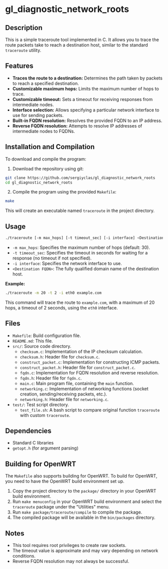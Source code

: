 # gl_diagnostic_network_roots

## Description

This is a simple traceroute tool implemented in C. It allows you to trace the route packets take to reach a destination host, similar to the standard `traceroute` utility.

## Features

*   **Traces the route to a destination:** Determines the path taken by packets to reach a specified destination.
*   **Customizable maximum hops:** Limits the maximum number of hops to trace.
*   **Customizable timeout:** Sets a timeout for receiving responses from intermediate nodes.
*   **Interface selection:** Allows specifying a particular network interface to use for sending packets.
*   **Built-in FQDN resolution:** Resolves the provided FQDN to an IP address.
*   **Reverse FQDN resolution:** Attempts to resolve IP addresses of intermediate nodes to FQDNs.

## Installation and Compilation

To download and compile the program:

1.  Download the repository using git:

```bash
git clone https://github.com/sergiyclas/gl_diagnostic_network_roots
cd gl_diagnostic_network_roots
```

2.  Compile the program using the provided `Makefile`:

```bash
make
```

This will create an executable named `traceroute` in the project directory.

## Usage

```bash
./traceroute [-m max_hops] [-t timeout_sec] [-i interface] <Destination FQDN>
```

*   `-m max_hops`: Specifies the maximum number of hops (default: 30).
*   `-t timeout_sec`: Specifies the timeout in seconds for waiting for a response (no timeout if not specified).
*   `-i interface`: Specifies the network interface to use.
*   `<Destination FQDN>`: The fully qualified domain name of the destination host.

**Example:**

```bash
./traceroute -m 20 -t 2 -i eth0 example.com
```

This command will trace the route to `example.com`, with a maximum of 20 hops, a timeout of 2 seconds, using the `eth0` interface.

## Files

*   `Makefile`:  Build configuration file.
*   `README.md`:  This file.
*   `src/`: Source code directory.
    *   `checksum.c`:  Implementation of the IP checksum calculation.
    *   `checksum.h`:  Header file for `checksum.c`.
    *   `construct_packet.c`:  Implementation for constructing ICMP packets.
    *   `construct_packet.h`:  Header file for `construct_packet.c`.
    *   `fqdn.c`:  Implementation for FQDN resolution and reverse resolution.
    *   `fqdn.h`:  Header file for `fqdn.c`.
    *   `main.c`:  Main program file, containing the `main` function.
    *   `networking.c`:  Implementation of networking functions (socket creation, sending/receiving packets, etc.).
    *   `networking.h`:  Header file for `networking.c`.
*   `test/`: Test script directory.
    *   `test_file.sh`: A bash script to compare original function `traceroute` with custom `traceroute`.

## Dependencies

*   Standard C libraries
*   `getopt.h` (for argument parsing)

## Building for OpenWRT

The `Makefile` also supports building for OpenWRT. To build for OpenWRT, you need to have the OpenWRT build environment set up.

1.  Copy the project directory to the `package/` directory in your OpenWRT build environment.
2.  Run `make menuconfig` in your OpenWRT build environment and select the `traceroute` package under the "Utilities" menu.
3.  Run `make package/traceroute/compile` to compile the package.
4.  The compiled package will be available in the `bin/packages` directory.

## Notes

*   This tool requires root privileges to create raw sockets.
*   The timeout value is approximate and may vary depending on network conditions.
*   Reverse FQDN resolution may not always be successful.
